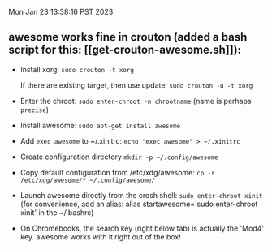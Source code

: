 Mon Jan 23 13:38:16 PST 2023
## awesome works fine in crouton (added a bash script for this: [[get-crouton-awesome.sh]]):
* Install xorg: `sudo crouton -t xorg `

    If there are existing target, then use update: `sudo crouton -u -t xorg`

* Enter the chroot: `sudo enter-chroot -n chrootname` (name is perhaps `precise`)
* Install awesome: `sudo apt-get install awesome`
* Add `exec awesome` to ~/.xinitrc: `echo "exec awesome" > ~/.xinitrc`
* Create configuration directory `mkdir -p ~/.config/awesome`
* Copy default configuration from /etc/xdg/awesome: `cp -r /etc/xdg/awesome/* ~/.config/awesome/`
* Launch awesome directly from the crosh shell: `sudo enter-chroot xinit`
  (for convenience, add an alias: alias startawesome='sudo enter-chroot xinit' in the ~/.bashrc)

* On Chromebooks, the search key (right below tab) is actually the 'Mod4' key. awesome works with it right out of the box!